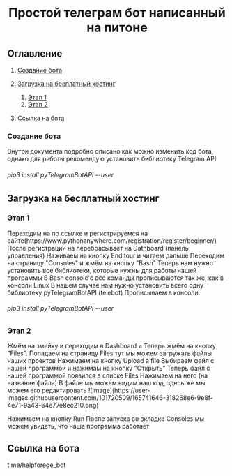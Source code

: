 <h1 align="center">Простой телеграм бот написанный на питоне</h1>

## Оглавление
1. [Создание бота](#Создание-бота)

2. [Загрузка на бесплатный хостинг](#Загрузка-на-бесплатный-хостинг)
    1. [Этап 1](#Этап-1)
    2. [Этап 2](#Этап-2)


3. [Ссылка на бота](#Автор)


<h3>Создание бота</h3>
Внутри документа подробно описано как можно изменить код бота, однако для работы рекомендую установить библиотеку Telegram API 
<h6>pip3 install pyTelegramBotAPI --user</h6>
    
    
 
 <h2>Загрузка на бесплатный хостинг</h2>
 
<h3>Этап 1</h3>
Переходим на по ссылке и регистрируемся на сайте(https://www.pythonanywhere.com/registration/register/beginner/)
После регистрации на перебрасывает на Dathboard (панель управления)
Наживаем на кнопку End tour и читаем дальше
Переходим на страницу "Consoles" и жмём на кнопку "Bash"
Теперь нам нужно установить все библиотеки, которые нужны для работы нашей программы
В Bash console'е все команды прописываются так же, как в консоли Linux
В нашем случае нам нужно установить всего одну библиотеку pyTelegramBotAPI (telebot)
Прописываем в консоли: <h6>pip3 install pyTelegramBotAPI --user</h6>

<h3>Этап 2</h3>
Жмём на змейку и переходим в Dashboard и Теперь жмём на кнопку "Files". Попадаем на страницу Files тут мы можем загружать файлы наших проектов
Нажимаем на кнопку Upload a file
Выбираем файл с нашей программой и нажимам на кнопку "Открыть"
Теперь файл с нашей программой появился в списке Files
Нажимаем на него (на название файла)
В файле мы можем видим наш код, здесь же мы можем его редактировать
![image](https://user-images.githubusercontent.com/101720509/165741646-318268e6-9e8f-4e71-9a43-64e77e8ec210.png)

Нажимаем на кнопку Run
После запуска во вкладке Consoles мы можем увидеть, что наша программа работает

<h2>Ссылка на бота</h2>
t.me/helpforege_bot

